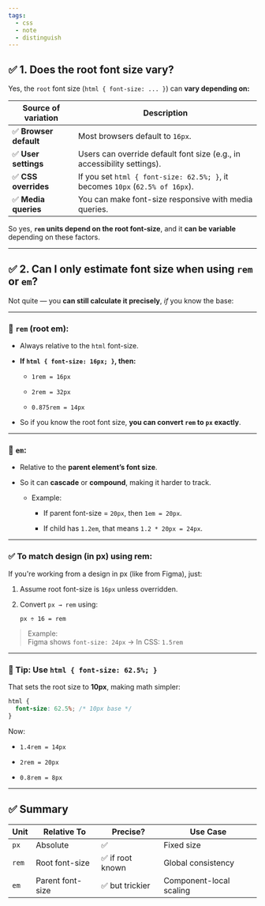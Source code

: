 ```yaml
---
tags:
  - css
  - note
  - distinguish
---
```


## ✅ 1. **Does the root font size vary?**

Yes, the `root` font size (`html { font-size: ... }`) can **vary depending on:**

|Source of variation|Description|
|---|---|
|✅ **Browser default**|Most browsers default to `16px`.|
|✅ **User settings**|Users can override default font size (e.g., in accessibility settings).|
|✅ **CSS overrides**|If you set `html { font-size: 62.5%; }`, it becomes `10px` (`62.5% of 16px`).|
|✅ **Media queries**|You can make font-size responsive with media queries.|

So yes, **`rem` units depend on the root font-size**, and it **can be variable** depending on these factors.

---

## ✅ 2. **Can I only estimate font size when using `rem` or `em`?**

Not quite — you **can still calculate it precisely**, _if_ you know the base:

---

### 🔎 `rem` (root em):

- Always relative to the `html` font-size.
    
- **If `html { font-size: 16px; }`, then:**
    
    - `1rem = 16px`
        
    - `2rem = 32px`
        
    - `0.875rem = 14px`
        
- So if you know the root font size, **you can convert `rem` to `px` exactly**.
    

---

### 🔎 `em`:

- Relative to the **parent element’s font size**.
    
- So it can **cascade** or **compound**, making it harder to track.
    
    - Example:
        
        - If parent font-size = `20px`, then `1em = 20px`.
            
        - If child has `1.2em`, that means `1.2 * 20px = 24px`.
            

---

### ✅ To match design (in px) using rem:

If you're working from a design in px (like from Figma), just:

1. Assume root font-size is `16px` unless overridden.
    
2. Convert `px → rem` using:
    
    ```
    px ÷ 16 = rem
    ```
    

> Example:  
> Figma shows `font-size: 24px` → In CSS: `1.5rem`

---

### 🧠 Tip: Use `html { font-size: 62.5%; }`

That sets the root size to **10px**, making math simpler:

```css
html {
  font-size: 62.5%; /* 10px base */
}
```

Now:

- `1.4rem = 14px`
    
- `2rem = 20px`
    
- `0.8rem = 8px`
    

---

## ✅ Summary

|Unit|Relative To|Precise?|Use Case|
|---|---|---|---|
|`px`|Absolute|✅|Fixed size|
|`rem`|Root font-size|✅ if root known|Global consistency|
|`em`|Parent font-size|✅ but trickier|Component-local scaling|